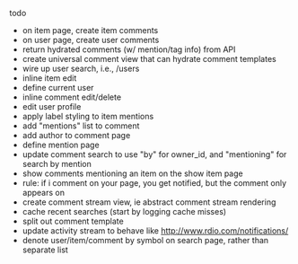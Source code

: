 todo
- on item page, create item comments
- on user page, create user comments
- return hydrated comments (w/ mention/tag info) from API
- create universal comment view that can hydrate comment templates
- wire up user search, i.e., /users
- inline item edit
- define current user
- inline comment edit/delete
- edit user profile
- apply label styling to item mentions
- add "mentions" list to comment
- add author to comment page
- define mention page
- update comment search to use "by" for owner_id, and "mentioning" for search by mention
- show comments mentioning an item on the show item page
- rule: if i comment on your page, you get notified, but the comment only appears on
- create comment stream view, ie abstract comment stream rendering
- cache recent searches (start by logging cache misses)
- split out comment template
- update activity stream to behave like http://www.rdio.com/notifications/
- denote user/item/comment by symbol on search page, rather than separate list
